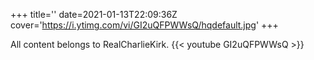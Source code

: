 +++
title=''
date=2021-01-13T22:09:36Z
cover='https://i.ytimg.com/vi/GI2uQFPWWsQ/hqdefault.jpg'
+++

All content belongs to RealCharlieKirk.
{{< youtube GI2uQFPWWsQ >}}

